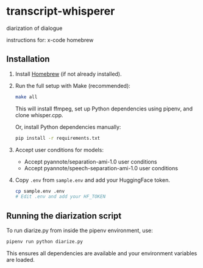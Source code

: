 # transcript-whisperer
diarization of dialogue


instructions for:
x-code
homebrew


## Installation

1. Install [Homebrew](https://brew.sh/) (if not already installed).
2. Run the full setup with Make (recommended):

    ```sh
    make all
    ```

    This will install ffmpeg, set up Python dependencies using pipenv, and clone whisper.cpp.

    Or, install Python dependencies manually:

    ```sh
    pip install -r requirements.txt
    ```

3. Accept user conditions for models:
    - Accept pyannote/separation-ami-1.0 user conditions
    - Accept pyannote/speech-separation-ami-1.0 user conditions


4. Copy `.env` from `sample.env` and add your HuggingFace token.

    ```sh
    cp sample.env .env
    # Edit .env and add your HF_TOKEN
    ```

## Running the diarization script

To run diarize.py from inside the pipenv environment, use:

```sh
pipenv run python diarize.py
```

This ensures all dependencies are available and your environment variables are loaded.